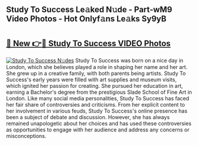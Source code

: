 ## Study To Success Le𝚊ked N𝚞de - Part-wM9 Video Photos - Hot Onlyf𝚊ns Le𝚊ks Sy9yB

# <h2><a href="http://ac36693.deff.icu/?id=Study+To+Success">🔗 New 👉🔴 Study To Success VIDEO Photos</a></h2>

[![Study To Success N𝚞des](https://i.imgur.com/rIISA9y.gif)](http://ac36693.deff.icu/?id=Study+To+Success)
Study To Success was born on a nice day in London, which she believes played a role in shaping her name and her art. She grew up in a creative family, with both parents being artists. Study To Success's early years were filled with art supplies and museum visits, which ignited her passion for creating. She pursued her education in art, earning a Bachelor's degree from the prestigious Slade School of Fine Art in London. Like many social media personalities, Study To Success has faced her fair share of controversies and criticisms. From her explicit content to her involvement in various feuds, Study To Success's online presence has been a subject of debate and discussion. However, she has always remained unapologetic about her choices and has used these controversies as opportunities to engage with her audience and address any concerns or misconceptions.
